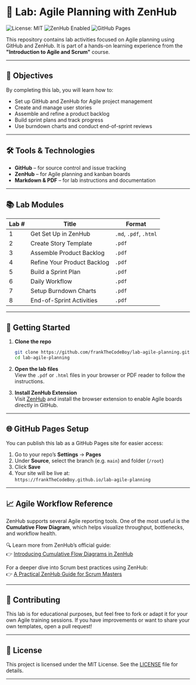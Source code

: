 # 🧪 Lab: Agile Planning with ZenHub

![License: MIT](https://img.shields.io/badge/License-MIT-yellow.svg)
![ZenHub Enabled](https://img.shields.io/badge/ZenHub-Integrated-blueviolet)
![GitHub Pages](https://img.shields.io/badge/GitHub%20Pages-Ready-brightgreen)

This repository contains lab activities focused on Agile planning using GitHub and ZenHub. It is part of a hands-on learning experience from the **"Introduction to Agile and Scrum"** course.

---

## 🎯 Objectives

By completing this lab, you will learn how to:
- Set up GitHub and ZenHub for Agile project management
- Create and manage user stories
- Assemble and refine a product backlog
- Build sprint plans and track progress
- Use burndown charts and conduct end-of-sprint reviews

---

## 🛠 Tools & Technologies

- **GitHub** – for source control and issue tracking  
- **ZenHub** – for Agile planning and kanban boards  
- **Markdown & PDF** – for lab instructions and documentation

---

## 📚 Lab Modules

| Lab # | Title | Format |
|------|-------------------------------|--------|
| 1    | Get Set Up in ZenHub          | `.md`, `.pdf`, `.html` |
| 2    | Create Story Template         | `.pdf` |
| 3    | Assemble Product Backlog      | `.pdf` |
| 4    | Refine Your Product Backlog   | `.pdf` |
| 5    | Build a Sprint Plan           | `.pdf` |
| 6    | Daily Workflow                | `.pdf` |
| 7    | Setup Burndown Charts         | `.pdf` |
| 8    | End-of-Sprint Activities      | `.pdf` |

---

## 🚀 Getting Started

1. **Clone the repo**  
   ```bash
   git clone https://github.com/frankTheCodeBoy/lab-agile-planning.git
   cd lab-agile-planning
   ```

2. **Open the lab files**  
   View the `.pdf` or `.html` files in your browser or PDF reader to follow the instructions.

3. **Install ZenHub Extension**  
   Visit [ZenHub](https://www.zenhub.com/) and install the browser extension to enable Agile boards directly in GitHub.

---

## 🌐 GitHub Pages Setup

You can publish this lab as a GitHub Pages site for easier access:

1. Go to your repo’s **Settings** → **Pages**
2. Under **Source**, select the branch (e.g. `main`) and folder (`/root`)
3. Click **Save**  
4. Your site will be live at:  
   `https://frankTheCodeBoy.github.io/lab-agile-planning`

---

## 📈 Agile Workflow Reference

ZenHub supports several Agile reporting tools. One of the most useful is the **Cumulative Flow Diagram**, which helps visualize throughput, bottlenecks, and workflow health.

🔍 Learn more from ZenHub’s official guide:  
👉 [Introducing Cumulative Flow Diagrams in ZenHub](https://www.zenhub.com/blog-posts/introducing-cumulative-flow-diagrams-in-zenhub)

For a deeper dive into Scrum best practices using ZenHub:  
👉 [A Practical ZenHub Guide for Scrum Masters](https://dev.to/gsauzande/a-practical-zenhub-guide-for-scrum-masters-based-on-100-sprints-41f9)

---

## 🤝 Contributing

This lab is for educational purposes, but feel free to fork or adapt it for your own Agile training sessions. If you have improvements or want to share your own templates, open a pull request!

---

## 📄 License

This project is licensed under the MIT License. See the [LICENSE](LICENSE) file for details.

---

